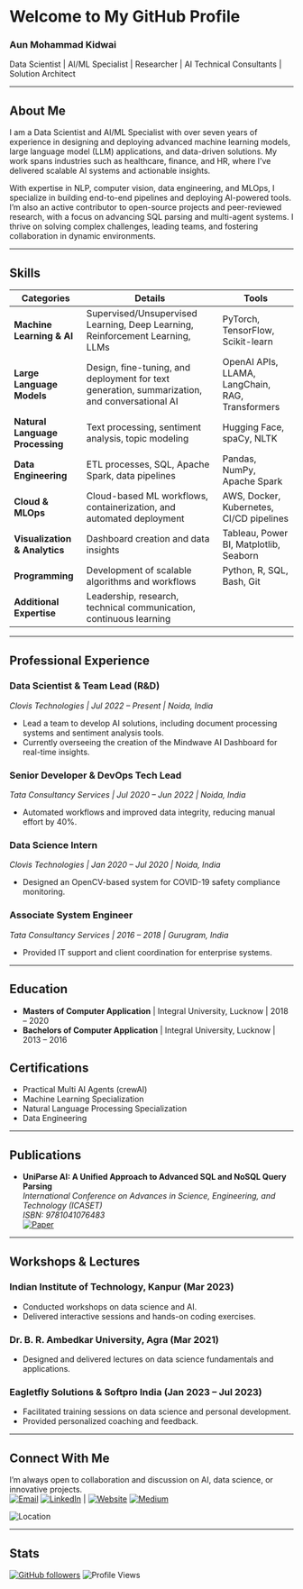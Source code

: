 # Welcome to My GitHub Profile  
### **Aun Mohammad Kidwai**
Data Scientist | AI/ML Specialist | Researcher | AI Technical Consultants | Solution Architect

---

## About Me  
I am a Data Scientist and AI/ML Specialist with over seven years of experience in designing and deploying advanced machine learning models, large language model (LLM) applications, and data-driven solutions. My work spans industries such as healthcare, finance, and HR, where I’ve delivered scalable AI systems and actionable insights.  

With expertise in NLP, computer vision, data engineering, and MLOps, I specialize in building end-to-end pipelines and deploying AI-powered tools. I’m also an active contributor to open-source projects and peer-reviewed research, with a focus on advancing SQL parsing and multi-agent systems. I thrive on solving complex challenges, leading teams, and fostering collaboration in dynamic environments.

---

## Skills  
| **Categories**                | **Details**                                                                                   | **Tools**                                                                 |
|-------------------------------|-----------------------------------------------------------------------------------------------|---------------------------------------------------------------------------|
| **Machine Learning & AI**     | Supervised/Unsupervised Learning, Deep Learning, Reinforcement Learning, LLMs                | PyTorch, TensorFlow, Scikit-learn                                         |
| **Large Language Models**     | Design, fine-tuning, and deployment for text generation, summarization, and conversational AI | OpenAI APIs, LLAMA, LangChain, RAG, Transformers                         |
| **Natural Language Processing** | Text processing, sentiment analysis, topic modeling                                        | Hugging Face, spaCy, NLTK                                                |
| **Data Engineering**          | ETL processes, SQL, Apache Spark, data pipelines                                            | Pandas, NumPy, Apache Spark                                              |
| **Cloud & MLOps**             | Cloud-based ML workflows, containerization, and automated deployment                        | AWS, Docker, Kubernetes, CI/CD pipelines                                 |
| **Visualization & Analytics** | Dashboard creation and data insights                                                       | Tableau, Power BI, Matplotlib, Seaborn                                   |
| **Programming**               | Development of scalable algorithms and workflows                                            | Python, R, SQL, Bash, Git                                                |
| **Additional Expertise**      | Leadership, research, technical communication, continuous learning                         |                                                                          |

---

## Professional Experience  
### Data Scientist & Team Lead (R&D)  
*Clovis Technologies | Jul 2022 – Present | Noida, India*  
- Lead a team to develop AI solutions, including document processing systems and sentiment analysis tools.  
- Currently overseeing the creation of the Mindwave AI Dashboard for real-time insights.  

### Senior Developer & DevOps Tech Lead  
*Tata Consultancy Services | Jul 2020 – Jun 2022 | Noida, India*  
- Automated workflows and improved data integrity, reducing manual effort by 40%.  

### Data Science Intern  
*Clovis Technologies | Jan 2020 – Jul 2020 | Noida, India*  
- Designed an OpenCV-based system for COVID-19 safety compliance monitoring.  

### Associate System Engineer  
*Tata Consultancy Services | 2016 – 2018 | Gurugram, India*  
- Provided IT support and client coordination for enterprise systems.  

---

## Education  
- **Masters of Computer Application** | Integral University, Lucknow | 2018 – 2020  
- **Bachelors of Computer Application** | Integral University, Lucknow | 2013 – 2016  

## Certifications  
- Practical Multi AI Agents (crewAI)  
- Machine Learning Specialization  
- Natural Language Processing Specialization  
- Data Engineering  

---

## Publications  
- **UniParse AI: A Unified Approach to Advanced SQL and NoSQL Query Parsing**  
  *International Conference on Advances in Science, Engineering, and Technology (ICASET)*<br>
  *ISBN: 9781041076483*<br>
  [![Paper](https://img.shields.io/badge/Paper-UniParse_AI-brightgreen)](https://www.routledge.com/Advances-in-Science-Engineering-and-Technology/Ahmed-Bajpai-Faisal-LataTripathi/p/book/9781041076483)

---

## Workshops & Lectures  
### Indian Institute of Technology, Kanpur (Mar 2023)  
- Conducted workshops on data science and AI.  
- Delivered interactive sessions and hands-on coding exercises.  

### Dr. B. R. Ambedkar University, Agra (Mar 2021)  
- Designed and delivered lectures on data science fundamentals and applications.  

### Eagletfly Solutions & Softpro India (Jan 2023 – Jul 2023)  
- Facilitated training sessions on data science and personal development.  
- Provided personalized coaching and feedback.    

---

## Connect With Me  
I’m always open to collaboration and discussion on AI, data science, or innovative projects.  <br>
[![Email](https://img.shields.io/badge/Email-aunkidwai@gmail.com-red)](mailto:aunkidwai@gmail.com) [![LinkedIn](https://img.shields.io/badge/LinkedIn-aunkidwai-blue)](https://www.linkedin.com/in/aunkidwai/) | [![Website](https://img.shields.io/badge/Website-https://aunkidwai.com-brightgreen)](https://aunkidwai.com) [![Medium](https://img.shields.io/badge/Medium-Follow-black)](https://medium.com/@aunkidwai)

![Location](https://img.shields.io/badge/Location-Lucknow_|_Noida,_India-lightblue)

---

## Stats  
[![GitHub followers](https://img.shields.io/github/followers/aunkidwai?label=Follow&style=social)](https://github.com/aunkidwai/?tab=follow) ![Profile Views](https://komarev.com/ghpvc/?username=aunkidwai&color=yellow)
